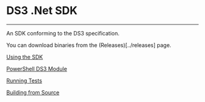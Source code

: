 # DS3 .Net SDK

---

An SDK conforming to the DS3 specification.

You can download binaries from the (Releases)[../releases] page.

[Using the SDK](./wiki/Using-the-SDK)

[PowerShell DS3 Module](./wiki/PowerShell-DS3-Module)

[Running Tests](./wiki/Running-Tests)

[Building from Source](./wiki/Building-from-Source)
